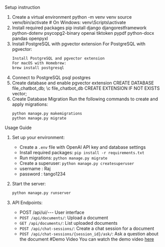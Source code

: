 Setup instruction
1. Create a virtual environment
    python -m venv venv
    source venv/bin/activate  # On Windows: venv\Scripts\activate
2. Install required packages
    pip install django djangorestframework python-dotenv psycopg2-binary openai tiktoken pypdf python-docx pandas openpyxl
3. Install PostgreSQL with pgvector extension
    For PostgreSQL with pgvector:
    ```bash
    Install PostgreSQL and pgvector extension
    For macOS with Homebrew:
    brew install postgresql
4.  Connect to PostgreSQL
    psql postgres 
5.  Create database and enable pgvector extension
    CREATE DATABASE file_chatbot_db;
    \c file_chatbot_db
    CREATE EXTENSION IF NOT EXISTS vector;
6.  Create Database Migration
    Run the following commands to create and apply migrations:
    ```bash
    python manage.py makemigrations
    python manage.py migrate
    ```
Usage Guide

1. Set up your environment:
   - Create a `.env` file with OpenAI API key and database settings
   - Install required packages: `pip install -r requirements.txt`
   - Run migrations: `python manage.py migrate`
   - Create a superuser: `python manage.py createsuperuser`
   - username : Raj
   - password : tango1234

2. Start the server:
   ```bash
   python manage.py runserver
   ```

3. API Endpoints:
   -  POST /api/ui/--- User interface
   - `POST /api/documents/`: Upload a document
   - `GET /api/documents/`: List uploaded documents
   - `POST /api/chat-sessions/`: Create a chat session for a document
   - `POST /api/chat-sessions/{session_id}/ask/`: Ask a question about the document
#Demo Video
You can watch the demo video [here](https://share.icloud.com/photos/08ewXw-q2JlwSlKvv-0_4Qsyw)
